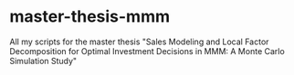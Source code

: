 # master-thesis-mmm
All my scripts for the master thesis "Sales Modeling and Local Factor Decomposition for Optimal Investment Decisions in MMM: A Monte Carlo Simulation Study"
